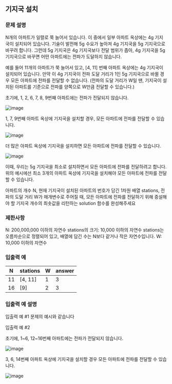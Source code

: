 ## 기지국 설치

### 문제 설명
N개의 아파트가 일렬로 쭉 늘어서 있습니다. 이 중에서 일부 아파트 옥상에는 4g 기지국이 설치되어 있습니다. 기술이 발전해 5g 수요가 높아져 4g 기지국을 5g 기지국으로 바꾸려 합니다. 그런데 5g 기지국은 4g 기지국보다 전달 범위가 좁아, 4g 기지국을 5g 기지국으로 바꾸면 어떤 아파트에는 전파가 도달하지 않습니다.

예를 들어 11개의 아파트가 쭉 늘어서 있고, [4, 11] 번째 아파트 옥상에는 4g 기지국이 설치되어 있습니다. 만약 이 4g 기지국이 전파 도달 거리가 1인 5g 기지국으로 바뀔 경우 모든 아파트에 전파를 전달할 수 없습니다. (전파의 도달 거리가 W일 땐, 기지국이 설치된 아파트를 기준으로 전파를 양쪽으로 W만큼 전달할 수 있습니다.)

초기에, 1, 2, 6, 7, 8, 9번째 아파트에는 전파가 전달되지 않습니다.

![image](https://github.com/Padack2/CodingTest/assets/26791213/6bf0a561-7c48-46d9-9309-4ee9c92ed53e)


1, 7, 9번째 아파트 옥상에 기지국을 설치할 경우, 모든 아파트에 전파를 전달할 수 있습니다.

![image](https://github.com/Padack2/CodingTest/assets/26791213/3849553b-8415-48d1-89e3-b66fc16869b4)


더 많은 아파트 옥상에 기지국을 설치하면 모든 아파트에 전파를 전달할 수 있습니다.

![image](https://github.com/Padack2/CodingTest/assets/26791213/cc82953a-d34a-4b01-970f-353f1f30143e)

이때, 우리는 5g 기지국을 최소로 설치하면서 모든 아파트에 전파를 전달하려고 합니다. 위의 예시에선 최소 3개의 아파트 옥상에 기지국을 설치해야 모든 아파트에 전파를 전달할 수 있습니다.

아파트의 개수 N, 현재 기지국이 설치된 아파트의 번호가 담긴 1차원 배열 stations, 전파의 도달 거리 W가 매개변수로 주어질 때, 모든 아파트에 전파를 전달하기 위해 증설해야 할 기지국 개수의 최솟값을 리턴하는 solution 함수를 완성해주세요

### 제한사항
N: 200,000,000 이하의 자연수
stations의 크기: 10,000 이하의 자연수
stations는 오름차순으로 정렬되어 있고, 배열에 담긴 수는 N보다 같거나 작은 자연수입니다.
W: 10,000 이하의 자연수

### 입출력 예

N|stations|W|answer
---|---|---|---
11|[4, 11]|1|3
16|[9]|2|3

### 입출력 예 설명
입출력 예 #1
문제의 예시와 같습니다

입출력 예 #2

초기에, 1~6, 12~16번째 아파트에는 전파가 전달되지 않습니다.

![image](https://github.com/Padack2/CodingTest/assets/26791213/c7da5562-d730-48f8-8d1c-fbbc5c09dd55)


3, 6, 14번째 아파트 옥상에 기지국을 설치할 경우 모든 아파트에 전파를 전달할 수 있습니다.

![image](https://github.com/Padack2/CodingTest/assets/26791213/62c51931-c34d-40dc-9365-157736e9e01e)
